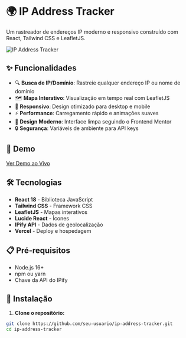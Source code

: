 # 🌍 IP Address Tracker

Um rastreador de endereços IP moderno e responsivo construído com React, Tailwind CSS e LeafletJS.

![IP Address Tracker](https://via.placeholder.com/800x400?text=IP+Address+Tracker+Screenshot)

## ✨ Funcionalidades

- 🔍 **Busca de IP/Domínio**: Rastreie qualquer endereço IP ou nome de domínio
- 🗺️ **Mapa Interativo**: Visualização em tempo real com LeafletJS
- 📱 **Responsivo**: Design otimizado para desktop e mobile
- ⚡ **Performance**: Carregamento rápido e animações suaves
- 🎨 **Design Moderno**: Interface limpa seguindo o Frontend Mentor
- 🔒 **Segurança**: Variáveis de ambiente para API keys

## 🚀 Demo

[Ver Demo ao Vivo](https://ip-address-tracker.vercel.app)

## 🛠️ Tecnologias

- **React 18** - Biblioteca JavaScript
- **Tailwind CSS** - Framework CSS
- **LeafletJS** - Mapas interativos
- **Lucide React** - Ícones
- **IPify API** - Dados de geolocalização
- **Vercel** - Deploy e hospedagem

## 📋 Pré-requisitos

- Node.js 16+
- npm ou yarn
- Chave da API do IPify

## 🔧 Instalação

1. **Clone o repositório:**
```bash
git clone https://github.com/seu-usuario/ip-address-tracker.git
cd ip-address-tracker